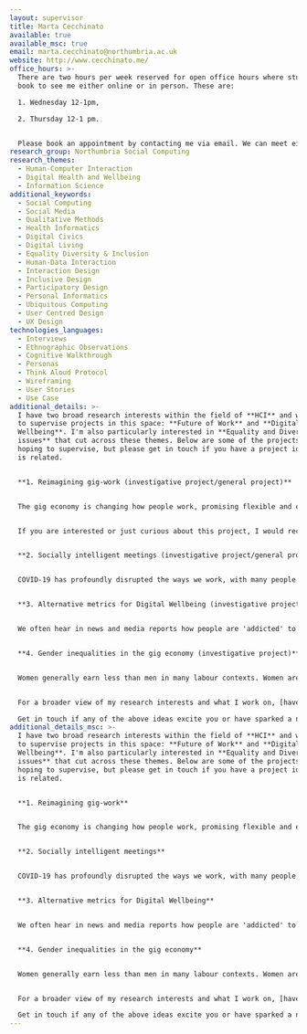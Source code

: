 ```yaml
---
layout: supervisor
title: Marta Cecchinato
available: true
available_msc: true
email: marta.cecchinato@northumbria.ac.uk
website: http://www.cecchinato.me/
office_hours: >-
  There are two hours per week reserved for open office hours where students can
  book to see me either online or in person. These are: 

  1. Wednesday 12-1pm,

  2. Thursday 12-1 pm.


  Please book an appointment by contacting me via email. We can meet either in person (on campus) or online via Teams.
research_group: Northumbria Social Computing
research_themes:
  - Human-Computer Interaction
  - Digital Health and Wellbeing
  - Information Science
additional_keywords:
  - Social Computing
  - Social Media
  - Qualitative Methods
  - Health Informatics
  - Digital Civics
  - Digital Living
  - Equality Diversity & Inclusion
  - Human-Data Interaction
  - Interaction Design
  - Inclusive Design
  - Participatory Design
  - Personal Informatics
  - Ubiquitous Computing
  - User Centred Design
  - UX Design
technologies_languages:
  - Interviews
  - Ethnographic Observations
  - Cognitive Walkthrough
  - Personas
  - Think Aloud Protocol
  - Wireframing
  - User Stories
  - Use Case
additional_details: >-
  I have two broad research interests within the field of **HCI** and would love
  to supervise projects in this space: **Future of Work** and **Digital
  Wellbeing**. I'm also particularly interested in **Equality and Diversity
  issues** that cut across these themes. Below are some of the projects I am
  hoping to supervise, but please get in touch if you have a project idea that
  is related.


  **1. Reimagining gig-work (investigative project/general project)**


  The gig economy is changing how people work, promising flexible and easy ways to earn money, but the reality is that gig platforms often hinder the autonomy and growth of workers. The gig economy is also referred to as the '[sharing economy](https://www.brenthecht.com/publications/cscw2018pacm_sharingeconomylitreview.pdf)', where capital-intensive good are shared: this could be someone's car (e.g. Uber), someone's house (e.g., Airbnb), someone's time (e.g. TaskRabbit), or someone's knowledge (e.g. [Upwork](https://nrl.northumbria.ac.uk/id/eprint/45264/1/chi21b_sub7788_cam_i16.pdf)). There is a call to move towards more collaborative worker-centred gig economy, however how this happens is not clear and it will vary between different types of gig work. Specifically, [Alkhatib et al. (2018)](https://arxiv.org/pdf/1807.08189.pdf) have identified 7 areas to further explore when designing more collaborative gig platforms. This project would build on existing work to either apply Alkhatib et al.'s work in a specific context (e.g. Uber drivers) and understand the unique needs of workers for a more collaborative platform, or expand on one of the 7 recommendations to propose design solutions following a user-centred design model.


  If you are interested or just curious about this project, I would recommend signing up to this [free online event (28 and 29 October) on Digital Worker Inquiry: Data, Solidarity and Leverage](https://www.eventbrite.co.uk/e/digital-worker-inquiry-data-solidarity-leverage-tickets-157812043069?aff=eemailordconf&utm_campaign=order_confirm&utm_medium=email&ref=eemailordconf&utm_source=eventbrite&utm_term=viewevent), as there will be a showcase worker-led data projects, ranging from the creation of apps, tools, and software to the discussions of the ethical, technical, and legal challenges of working with or organising through worker data


  **2. Socially intelligent meetings (investigative project/general project)**


  COVID-19 has profoundly disrupted the ways we work, with many people now enjoying working from home as a result of spending time setting up their workstations. As things are slowly going back to 'normal', new forms of hybrid and blended working are emerging, where teams work partially at home and partially in the office. This can affect collaborative work in particular, such as meetings. While hybrid meetings (where there is a mix of remote and in-person participation) are not new, the technology to support these has still a long way to go. Microsoft Research has been leading the way around hybrid meetings (see [guidelines here](https://www.microsoft.com/en-us/research/project/the-new-future-of-work/articles/hybrid-meetings-guide/), and recent publications such as about [online meeting chats](https://eprints.lancs.ac.uk/id/eprint/152899/1/2021_CHI_LBW_parallel_chat_author_own_version_custom_footer_1_.pdf) and [how AI can support online meetings](https://www.researchgate.net/profile/Samiha-Samrose/publication/351422187_MeetingCoach_An_Intelligent_Dashboard_for_Supporting_Effective_Inclusive_Meetings/links/60bad8dd92851cb13d799384/MeetingCoach-An-Intelligent-Dashboard-for-Supporting-Effective-Inclusive-Meetings.pdf)). This project would look at how technology can better support participation, engagement and inclusivity, while accounting for power dynamics during hybrid meetings. Note that this could be applied to a work context (you could even have a client such as your placement company), or in an education context (think about teaching experiences). Alternatively, this project could take a broader lens and just focus on how to re-imagine workspaces in a hybrid world.


  **3. Alternative metrics for Digital Wellbeing (investigative project/general project)**


  We often hear in news and media reports how people are 'addicted' to technology and how screen time is bad. As a result, the term Digital Wellbeing has emerged and often refers to how people use technology in their day to day life and the impacts it may have on their wellbeing. However, there is no common definition of what this actually means. Companies like Google, Apple and others have started to introduce time tracking metrics on apps and devices to help users understand how much time they spend doing certain activities. This has resulted in an over-simplification of what Digital Wellbeing solutions might look like, reducing our complex interactions with technology to a number. [Building on a workshop I organised with experts on the topic and industry participants from Google, Huawei and Microsoft Research](https://digitalwellbeingworkshop.wordpress.com/discussions/), this project would look at identifying a user group that could benefit from digital wellbeing solutions, and [co-designing](https://citeseerx.ist.psu.edu/viewdoc/download?doi=10.1.1.306.9795&rep=rep1&type=pdf) with them potential solutions that help them value their use of technology but are not limited to time tracking. One possible solution could be the [use of design frictions](https://discovery.ucl.ac.uk/id/eprint/1475258/), small hurdles introduced within the interaction to make users more mindful of how they use technology. How these frictions are introduced would need to be explored further in the project.


  **4. Gender inequalities in the gig economy (investigative project)**


  Women generally earn less than men in many labour contexts. Women are also often disadvantaged in career progression compared to men as a result of the inequalities around unpaid labour, such as housework and childcare. The growing gig economy allows for more flexible ways of working, especially in remote ways, and this can open more possibilities for women to work around other commitments. However, recent studies have shown there are gender differences in pricing strategies for online labour: women generally ask for less money than men. Work by Foong et al. ([2018](https://dl.acm.org/doi/pdf/10.1145/3274322) and [2021](http://www.eurekafoong.com/documents/foong_gerber_chi2021_genderpricing.pdf)) has identified a number of future directions to further address these inequalities, such as creating 'gig literacies', develop new socio-technical interventions, and off-platform design interventions. This project could further investigate gender inequalities in gig platforms and payment structures, or develop and evaluate new solutions that minimise such inequalities. I'm also open to discuss broader topics around gender issues in new forms of work.


  For a broader view of my research interests and what I work on, [have a look at my publications](https://scholar.google.com/citations?hl=en&user=FkS0CT8AAAAJ&view_op=list_works&sortby=pubdate).\

  Get in touch if any of the above ideas excite you or have sparked a new idea for a **Human-Computer Interaction project** you would like to discuss with me.
additional_details_msc: >-
  I have two broad research interests within the field of **HCI** and would love
  to supervise projects in this space: **Future of Work** and **Digital
  Wellbeing**. I'm also particularly interested in **Equality and Diversity
  issues** that cut across these themes. Below are some of the projects I am
  hoping to supervise, but please get in touch if you have a project idea that
  is related.


  **1. Reimagining gig-work** 


  The gig economy is changing how people work, promising flexible and easy ways to earn money, but the reality is that gig platforms often hinder the autonomy and growth of workers. The gig economy is also referred to as the '[sharing economy](https://www.brenthecht.com/publications/cscw2018pacm_sharingeconomylitreview.pdf)', where capital-intensive good are shared: this could be someone's car (e.g. Uber), someone's house (e.g., Airbnb), someone's time (e.g. TaskRabbit), or someone's knowledge (e.g. [Upwork](https://nrl.northumbria.ac.uk/id/eprint/45264/1/chi21b_sub7788_cam_i16.pdf)). There is a call to move towards more collaborative worker-centred gig economy, however how this happens is not clear and it will vary between different types of gig work. Specifically, [Alkhatib et al. (2018)](https://arxiv.org/pdf/1807.08189.pdf) have identified 7 areas to further explore when designing more collaborative gig platforms. This project would build on existing work to either apply Alkhatib et al.'s work in a specific context (e.g. Uber drivers) and understand the unique needs of workers for a more collaborative platform, or expand on one of the 7 recommendations to propose design solutions following a user-centred design model.


  **2. Socially intelligent meetings**


  COVID-19 has profoundly disrupted the ways we work, with many people now enjoying working from home as a result of spending time setting up their workstations. As things are slowly going back to 'normal', new forms of hybrid and blended working are emerging, where teams work partially at home and partially in the office. This can affect collaborative work in particular, such as meetings. While hybrid meetings (where there is a mix of remote and in-person participation) are not new, the technology to support these has still a long way to go. Microsoft Research has been leading the way around hybrid meetings (see [guidelines here](https://www.microsoft.com/en-us/research/project/the-new-future-of-work/articles/hybrid-meetings-guide/), and recent publications such as about [online meeting chats](https://eprints.lancs.ac.uk/id/eprint/152899/1/2021_CHI_LBW_parallel_chat_author_own_version_custom_footer_1_.pdf) and [how AI can support online meetings](https://www.researchgate.net/profile/Samiha-Samrose/publication/351422187_MeetingCoach_An_Intelligent_Dashboard_for_Supporting_Effective_Inclusive_Meetings/links/60bad8dd92851cb13d799384/MeetingCoach-An-Intelligent-Dashboard-for-Supporting-Effective-Inclusive-Meetings.pdf)). This project would look at how technology can better support participation, engagement and inclusivity, while accounting for power dynamics during hybrid meetings. Note that this could be applied to a work context (you could even have a client such as your placement company), or in an education context (think about teaching experiences). Alternatively, this project could take a broader lens and just focus on how to re-imagine workspaces in a hybrid world.


  **3. Alternative metrics for Digital Wellbeing** 


  We often hear in news and media reports how people are 'addicted' to technology and how screen time is bad. As a result, the term Digital Wellbeing has emerged and often refers to how people use technology in their day to day life and the impacts it may have on their wellbeing. However, there is no common definition of what this actually means. Companies like Google, Apple and others have started to introduce time tracking metrics on apps and devices to help users understand how much time they spend doing certain activities. This has resulted in an over-simplification of what Digital Wellbeing solutions might look like, reducing our complex interactions with technology to a number. [Building on a workshop I organised with experts on the topic and industry participants from Google, Huawei and Microsoft Research](https://digitalwellbeingworkshop.wordpress.com/discussions/), this project would look at identifying a user group that could benefit from digital wellbeing solutions, and [co-designing](https://citeseerx.ist.psu.edu/viewdoc/download?doi=10.1.1.306.9795&rep=rep1&type=pdf) with them potential solutions that help them value their use of technology but are not limited to time tracking. One possible solution could be the [use of design frictions](https://discovery.ucl.ac.uk/id/eprint/1475258/), small hurdles introduced within the interaction to make users more mindful of how they use technology. How these frictions are introduced would need to be explored further in the project.


  **4. Gender inequalities in the gig economy** 


  Women generally earn less than men in many labour contexts. Women are also often disadvantaged in career progression compared to men as a result of the inequalities around unpaid labour, such as housework and childcare. The growing gig economy allows for more flexible ways of working, especially in remote ways, and this can open more possibilities for women to work around other commitments. However, recent studies have shown there are gender differences in pricing strategies for online labour: women generally ask for less money than men. Work by Foong et al. ([2018](https://dl.acm.org/doi/pdf/10.1145/3274322) and [2021](http://www.eurekafoong.com/documents/foong_gerber_chi2021_genderpricing.pdf)) has identified a number of future directions to further address these inequalities, such as creating 'gig literacies', develop new socio-technical interventions, and off-platform design interventions. This project could further investigate gender inequalities in gig platforms and payment structures, or develop and evaluate new solutions that minimise such inequalities. I'm also open to discuss broader topics around gender issues in new forms of work.


  For a broader view of my research interests and what I work on, [have a look at my publications](https://scholar.google.com/citations?hl=en&user=FkS0CT8AAAAJ&view_op=list_works&sortby=pubdate).\

  Get in touch if any of the above ideas excite you or have sparked a new idea for a **Human-Computer Interaction project** you would like to discuss with me.
---
```

